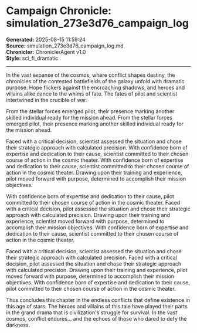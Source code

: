 # Campaign Chronicle: simulation_273e3d76_campaign_log

**Generated:** 2025-08-15 11:59:24  
**Source:** simulation_273e3d76_campaign_log.md  
**Chronicler:** ChroniclerAgent v1.0  
**Style:** sci_fi_dramatic  

---

In the vast expanse of the cosmos, where conflict shapes destiny, the chronicles of the contested battlefields of the galaxy unfold with dramatic purpose. Hope flickers against the encroaching shadows, and heroes and villains alike dance to the whims of fate. The fates of pilot and scientist intertwined in the crucible of war.

From the stellar forces emerged pilot, their presence marking another skilled individual ready for the mission ahead. From the stellar forces emerged pilot, their presence marking another skilled individual ready for the mission ahead. 

Faced with a critical decision, scientist assessed the situation and chose their strategic approach with calculated precision. With confidence born of expertise and dedication to their cause, scientist committed to their chosen course of action in the cosmic theater. With confidence born of expertise and dedication to their cause, scientist committed to their chosen course of action in the cosmic theater. Drawing upon their training and experience, pilot moved forward with purpose, determined to accomplish their mission objectives. 

With confidence born of expertise and dedication to their cause, pilot committed to their chosen course of action in the cosmic theater. Faced with a critical decision, pilot assessed the situation and chose their strategic approach with calculated precision. Drawing upon their training and experience, scientist moved forward with purpose, determined to accomplish their mission objectives. With confidence born of expertise and dedication to their cause, scientist committed to their chosen course of action in the cosmic theater. 

Faced with a critical decision, scientist assessed the situation and chose their strategic approach with calculated precision. Faced with a critical decision, pilot assessed the situation and chose their strategic approach with calculated precision. Drawing upon their training and experience, pilot moved forward with purpose, determined to accomplish their mission objectives. With confidence born of expertise and dedication to their cause, pilot committed to their chosen course of action in the cosmic theater.

Thus concludes this chapter in the endless conflicts that define existence in this age of stars. The heroes and villains of this tale have played their parts in the grand drama that is civilization's struggle for survival. In the vast cosmos, conflict endures... and the echoes of those who dared to defy the darkness.